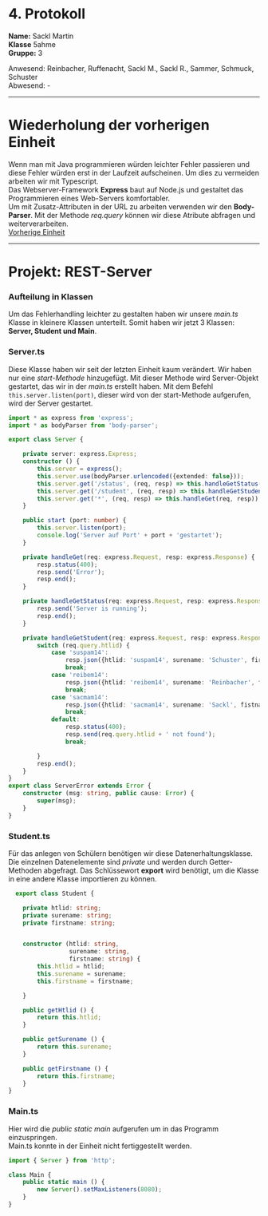 # 4. Protokoll  
**Name:** Sackl Martin  
**Klasse** 5ahme  
**Gruppe:** 3  

Anwesend: Reinbacher, Ruffenacht, Sackl M., Sackl R., Sammer, Schmuck, Schuster   
Abwesend: -    
*******************************************************************************************************************************************  
# Wiederholung der vorherigen Einheit  
Wenn man mit Java programmieren würden leichter Fehler passieren und diese Fehler würden erst in der Laufzeit aufscheinen. Um dies zu vermeiden arbeiten wir mit Typescript.  
Das Webserver-Framework **Express** baut auf Node.js und gestaltet das Programmieren eines Web-Servers komfortabler.  
Um mit Zusatz-Attributen in der URL zu arbeiten verwenden wir den **Body-Parser**. Mit der Methode *req.query* können wir diese Atribute abfragen und weiterverarbeiten.  
[Vorherige Einheit](https://github.com/HTLMechatronics/m14-la1-sx/edit/sacmam14/sacmam14/protokoll_g3_sacmam14_2018-10-08.md)  
*******************************************************************************************************************************************  
# Projekt: REST-Server  
### Aufteilung in Klassen  
Um das Fehlerhandling leichter zu gestalten haben wir unsere *main.ts* Klasse in kleinere Klassen unterteilt. Somit haben wir jetzt 3 Klassen: **Server, Student und Main**.  

### Server.ts  
Diese Klasse haben wir seit der letzten Einheit kaum verändert. Wir haben nur eine *start-Methode* hinzugefügt. Mit dieser Methode wird Server-Objekt gestartet, das wir in der *main.ts* erstellt haben. Mit dem Befehl `this.server.listen(port)`, dieser wird von der start-Methode aufgerufen, wird der Server gestartet.  
```typescript  
import * as express from 'express';
import * as bodyParser from 'body-parser';

export class Server {

    private server: express.Express;
    constructor () {
        this.server = express();
        this.server.use(bodyParser.urlencoded({extended: false}));
        this.server.get('/status', (req, resp) => this.handleGetStatus(req, resp));
        this.server.get('/student', (req, resp) => this.handleGetStudent(req, resp));
        this.server.get('*', (req, resp) => this.handleGet(req, resp));
    }

    public start (port: number) {
        this.server.listen(port);
        console.log('Server auf Port' + port + 'gestartet');
    }

    private handleGet(req: express.Request, resp: express.Response) {
        resp.status(400);
        resp.send('Error');
        resp.end();
    }

    private handleGetStatus(req: express.Request, resp: express.Response) {
        resp.send('Server is running');
        resp.end();
    }

    private handleGetStudent(req: express.Request, resp: express.Response) {
        switch (req.query.htlid) {
            case 'suspam14':
                resp.json({htlid: 'suspam14', surename: 'Schuster', firstname: 'Patrick'});
                break;
            case 'reibem14':
                resp.json({htlid: 'reibem14', surename: 'Reinbacher', firstname: 'Bernhard'});
                break;
            case 'sacmam14':
                resp.json({htlid: 'sacmam14', surename: 'Sackl', fistname: 'Martin'});
                break;
            default:
                resp.status(400);
                resp.send(req.query.htlid + ' not found');
                break;

        }
        resp.end();
    }
}
export class ServerError extends Error {
    constructor (msg: string, public cause: Error) {
        super(msg);
    }
}
```  

### Student.ts  
Für das anlegen von Schülern benötigen wir diese Datenerhaltungsklasse. Die einzelnen Datenelemente sind *private* und werden durch Getter-Methoden abgefragt. Das Schlüssewort **export** wird benötigt, um die Klasse in eine andere Klasse importieren zu können.  
```typescript  
  export class Student {

    private htlid: string;
    private surename: string;
    private firstname: string;


    constructor (htlid: string,
                 surename: string,
                 firstname: string) {
        this.htlid = htlid;
        this.surename = surename;
        this.firstname = firstname;

    }

    public getHtlid () {
        return this.htlid;
    }

    public getSurename () {
        return this.surename;
    }

    public getFirstname () {
        return this.firstname;
    }
}
```  

### Main.ts  
Hier wird die *public static main* aufgerufen um in das Programm einzuspringen.  
Main.ts konnte in der Einheit nicht fertiggestellt werden.  
```typescript  
import { Server } from 'http';

class Main {
    public static main () {
        new Server().setMaxListeners(8080);
    }
}
```  

